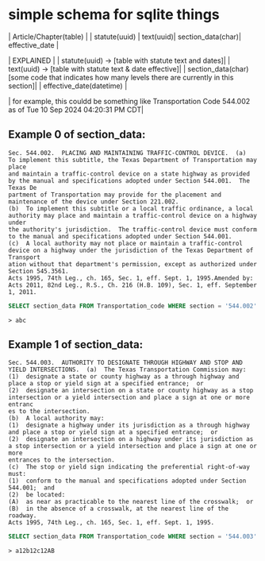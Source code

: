 # simple schema for sqlite things

|    Article/Chapter(table)    |
| statute(uuid) |  text(uuid)| section_data(char)| effective_date |

| EXPLAINED |
| statute(uuid) -> [table with statute text and dates]|
| text(uuid) -> [table with statute text & date effective]|
| section_data(char) [some code that indicates how many levels there are currently in this section]|
| effective_date(datetime) |


| for example, this couldd be something like Transportation Code 544.002 as of Tue 10 Sep 2024 04:20:31 PM CDT|

## Example 0 of section_data: 

    Sec. 544.002.  PLACING AND MAINTAINING TRAFFIC-CONTROL DEVICE.  (a)  To implement this subtitle, the Texas Department of Transportation may place 
    and maintain a traffic-control device on a state highway as provided by the manual and specifications adopted under Section 544.001.  The Texas De
    partment of Transportation may provide for the placement and maintenance of the device under Section 221.002.
    (b)  To implement this subtitle or a local traffic ordinance, a local authority may place and maintain a traffic-control device on a highway under
    the authority's jurisdiction.  The traffic-control device must conform to the manual and specifications adopted under Section 544.001.
    (c)  A local authority may not place or maintain a traffic-control device on a highway under the jurisdiction of the Texas Department of Transport
    ation without that department's permission, except as authorized under Section 545.3561.
    Acts 1995, 74th Leg., ch. 165, Sec. 1, eff. Sept. 1, 1995.Amended by: 
    Acts 2011, 82nd Leg., R.S., Ch. 216 (H.B. 109), Sec. 1, eff. September 1, 2011.

```sql
SELECT section_data FROM Transportation_code WHERE section = '544.002'
```
```text
> abc
```

## Example 1 of section_data:

    Sec. 544.003.  AUTHORITY TO DESIGNATE THROUGH HIGHWAY AND STOP AND YIELD INTERSECTIONS.  (a)  The Texas Transportation Commission may:
    (1)  designate a state or county highway as a through highway and place a stop or yield sign at a specified entrance;  or
    (2)  designate an intersection on a state or county highway as a stop intersection or a yield intersection and place a sign at one or more entranc
    es to the intersection.
    (b)  A local authority may:
    (1)  designate a highway under its jurisdiction as a through highway and place a stop or yield sign at a specified entrance;  or
    (2)  designate an intersection on a highway under its jurisdiction as a stop intersection or a yield intersection and place a sign at one or more 
    entrances to the intersection.
    (c)  The stop or yield sign indicating the preferential right-of-way must:
    (1)  conform to the manual and specifications adopted under Section 544.001;  and
    (2)  be located:
    (A)  as near as practicable to the nearest line of the crosswalk;  or
    (B)  in the absence of a crosswalk, at the nearest line of the roadway.
    Acts 1995, 74th Leg., ch. 165, Sec. 1, eff. Sept. 1, 1995.

```sql
SELECT section_data FROM Transportation_code WHERE section = '544.003'
```
```text
> a12b12c12AB
```
